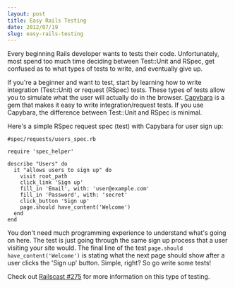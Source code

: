 ```yaml
---
layout: post
title: Easy Rails Testing
date: 2012/07/19
slug: easy-rails-testing
---
```


Every beginning Rails developer wants to tests their code. Unfortunately, most spend too much time deciding between Test::Unit and RSpec, get confused as to what types of tests to write, and eventually give up.

If you're a beginner and want to test, start by learning how to write integration (Test::Unit) or request (RSpec) tests. These types of tests allow you to simulate what the user will actually do in the browser. [Capybara](https://github.com/jnicklas/capybara/) is a gem that makes it easy to write integration/request tests. If you use Capybara, the difference between Test::Unit and RSpec is minimal.

Here's a simple RSpec request spec (test) with Capybara for user sign up:

    #spec/requests/users_spec.rb

    require 'spec_helper'

    describe "Users" do
      it "allows users to sign up" do
        visit root_path
        click_link 'Sign up'
        fill_in 'Email', with: 'user@example.com'
        fill_in 'Password', with: 'secret'
        click_button 'Sign up'
        page.should have_content('Welcome')
      end
    end

You don't need much programming experience to understand what's going on here. The test is just going through the same sign up process that a user visiting your site would. The final line of the test `page.should have_content('Welcome')` is stating what the next page should show after a user clicks the 'Sign up' button. Simple, right? So go write some tests!

Check out [Railscast #275](http://railscasts.com/episodes/275-how-i-test) for more information on this type of testing.





